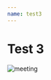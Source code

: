 ```yaml
---
name: test3
---
```

# Test 3

![meeting](/assets/images/uploads/5a9d3d5bd38bc104company-name-change-process.jpg "meeting_title")


